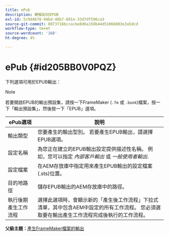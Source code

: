 ```yaml
---
title: ePub
description: 瞭解如何EPUB
exl-id: 5c9d4b78-94bd-46b7-891e-33d7df596ca3
source-git-commit: 8073716bccacbe8d6a158b44d5106b083e3a5dcd
workflow-type: tm+mt
source-wordcount: '168'
ht-degree: 4%

---
```


# ePub {#id205BB0V0PQZ}

下列選項可用於EPUB輸出：

>[!NOTE]
>
> 若要開啟EPUB的輸出預設集，請按一下FrameMaker \(`.fm` 或 `.book`\)檔案，按一下「輸出預設集」，然後按一下「EPUB」選項。

| ePub選項 | 說明 |
|-----------|-----------|
| 輸出類型 | 您要產生的輸出型別。 若要產生EPUB輸出，請選擇EPUB選項。 |
| 設定名稱 | 為您正在建立的EPUB輸出設定提供描述性名稱。 例如，您可以指定 *內部客戶輸出* 或 *一般使用者輸出*. |
| 設定檔案 | 在AEM存放庫中指定用來產生EPUB輸出的設定檔案\(.sts\)位置。 |
| 目的地路徑 | 儲存EPUB輸出的AEM存放庫中的路徑。 |
| 執行後期產生工作流程 | 選擇此選項時，會顯示新的「產生後工作流程」下拉式清單，其中包含AEM中設定的所有工作流程。 您必須選取要在輸出產生工作流程完成後執行的工作流程。 |

**父級主題：**[&#x200B;產生FrameMaker檔案的輸出](fm-output-generatation.md)
